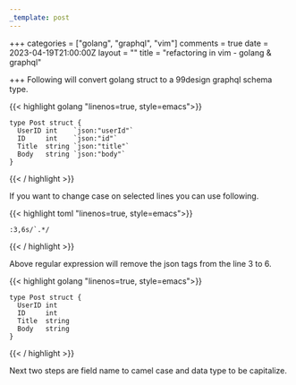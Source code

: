 ```yaml
---
_template: post
---
```


+++
categories = ["golang", "graphql", "vim"]
comments = true
date = 2023-04-19T21:00:00Z
layout = ""
title = "refactoring in vim - golang & graphql"

+++
Following will convert golang struct to a 99design graphql schema type.



{{< highlight golang  "linenos=true, style=emacs">}}

    type Post struct {
      UserID int    `json:"userId"`
      ID     int    `json:"id"`
      Title  string `json:"title"`
      Body   string `json:"body"`
	}


{{< / highlight >}}


If you want to change case on selected lines you can use following.

{{< highlight toml  "linenos=true, style=emacs">}}

    :3,6s/`.*/

{{< / highlight >}}


Above regular expression will remove the json tags from the line 3 to 6.

{{< highlight golang  "linenos=true, style=emacs">}}

    type Post struct {
      UserID int    
      ID     int    
      Title  string 
      Body   string 
	}

{{< / highlight >}}


Next two steps are field name to camel case and data type to be capitalize.
